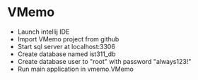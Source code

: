 # VMemo
* Launch intellij IDE
* Import VMemo project from github
* Start sql server at localhost:3306
* Create database named ist311_db
* Create database user to "root" with password "always123!"
* Run main application in vmemo.VMemo
